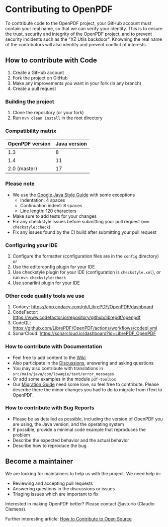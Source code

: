 # Contributing to OpenPDF

To contribute code to the OpenPDF project, your GitHub account must contain your real name, so that 
we can verify your identity. This is to ensure the trust, security and integrity of the OpenPDF 
project, and to prevent security incidents such as the "XZ Utils backdoor". Knowning the real name
of the contributors will also identify and prevent conflict of interests. 

## How to contribute with Code

1. Create a GitHub account
2. Fork the project on GitHub
3. Make any improvements you want in your fork (in any branch)
4. Create a pull request

### Building the project

1. Clone the repository (or your fork)
2. Run `mvn clean install` in the root directory

### Compatibility matrix

| OpenPDF version | Java version |
|-----------------|--------------|
| 1.3             | 8            |
| 1.4             | 11           |
| 2.0 (master)    | 17           |

### Please note

- We use the [Google Java Style Guide](https://google.github.io/styleguide/javaguide.html) with
  some exceptions
  - Indentation: 4 spaces
  - Continuation indent: 8 spaces
  - Line length: 120 characters
- Make sure to add tests for your changes
- Fix any checkstyle issues before submitting your pull request (`mvn checkstyle:check`)
- Fix any issues found by the CI build after submitting your pull request

### Configuring your IDE

1. Configure the formatter (configuration files are in the `config` directory) or
2. Use the editorconfig plugin for your IDE
3. Use checkstyle plugin for your IDE (configuration is `checkstyle.xml`), or run `mvn checkstyle:check`
4. Use sonarlint plugin for your IDE

### Other code quality tools we use

1. Codacy: https://app.codacy.com/gh/LibrePDF/OpenPDF/dashboard
2. CodeFactor: https://www.codefactor.io/repository/github/librepdf/openpdf
3. CodeQL: https://github.com/LibrePDF/OpenPDF/actions/workflows/codeql.yml
4. SonarCloud: https://sonarcloud.io/dashboard?id=LibrePDF_OpenPDF

### How to contribute with Documentation

- Feel free to add content to the [Wiki](https://github.com/LibrePDF/OpenPDF/wiki)
- Also participate in the [Discussions](https://github.com/LibrePDF/OpenPDF/discussions), answering and asking questions
- You may also contribute with translations in `src/main/java/com/lowagie/text/error_messages`
- Or add some examples in the module `pdf-toolbox`
- Our [Migration Guide](https://github.com/LibrePDF/OpenPDF/wiki/Migrating-from-iText-2-and-4) need some love, so
  feel free to contribute. Please describe there the minor changes you had to do to migrate from iText to OpenPDF.

### How to contribute with Bug Reports

- Please be as detailed as possible, including the version of OpenPDF you are using, the Java version, and the operating
  system
- If possible, provide a minimal code example that reproduces the problem
- Describe the expected behavior and the actual behavior
- Describe how to reproduce the bug

## Become a maintainer

We are looking for maintainers to help us with the project. We need help in:

- Reviewing and accepting pull requests
- Answering questions in the discussions or issues
- Triaging issues which are important to fix

Interested in making OpenPDF better? Please contact @asturio (Claudio Clemens).

Further interesting article: [How to Contribute to Open Source](https://opensource.guide/how-to-contribute/)
